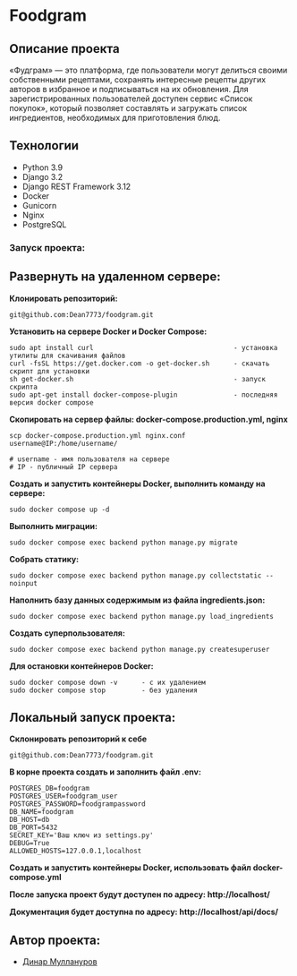 # Foodgram
## Описание проекта
«Фудграм» — это платформа, где пользователи могут делиться своими собственными рецептами, сохранять интересные рецепты других авторов в избранное и подписываться на их обновления. Для зарегистрированных пользователей доступен сервис «Список покупок», который позволяет составлять и загружать список ингредиентов, необходимых для приготовления блюд.

## Технологии
* Python 3.9
* Django 3.2
* Django REST Framework 3.12
* Docker
* Gunicorn
* Nginx
* PostgreSQL

### Запуск проекта:

## Развернуть на удаленном сервере:

**Клонировать репозиторий:**
```
git@github.com:Dean7773/foodgram.git
```
**Установить на сервере Docker и Docker Compose:**
```
sudo apt install curl                                   - установка утилиты для скачивания файлов
curl -fsSL https://get.docker.com -o get-docker.sh      - скачать скрипт для установки
sh get-docker.sh                                        - запуск скрипта
sudo apt-get install docker-compose-plugin              - последняя версия docker compose
```
**Скопировать на сервер файлы: docker-compose.production.yml, nginx**
```
scp docker-compose.production.yml nginx.conf username@IP:/home/username/

# username - имя пользователя на сервере
# IP - публичный IP сервера
```
**Создать и запустить контейнеры Docker, выполнить команду на сервере:**
```
sudo docker compose up -d
```
**Выполнить миграции:**
```
sudo docker compose exec backend python manage.py migrate
```
**Собрать статику:**
```
sudo docker compose exec backend python manage.py collectstatic --noinput
```
**Наполнить базу данных содержимым из файла ingredients.json:**
```
sudo docker compose exec backend python manage.py load_ingredients
```
**Создать суперпользователя:**
```
sudo docker compose exec backend python manage.py createsuperuser
```
**Для остановки контейнеров Docker:**
```
sudo docker compose down -v      - с их удалением
sudo docker compose stop         - без удаления
```
## Локальный запуск проекта:

**Склонировать репозиторий к себе**
```
git@github.com:Dean7773/foodgram.git
```

**В корне проекта создать и заполнить файл .env:**
```
POSTGRES_DB=foodgram
POSTGRES_USER=foodgram_user
POSTGRES_PASSWORD=foodgrampassword
DB_NAME=foodgram
DB_HOST=db
DB_PORT=5432
SECRET_KEY='Ваш ключ из settings.py'
DEBUG=True
ALLOWED_HOSTS=127.0.0.1,localhost
```

**Создать и запустить контейнеры Docker, использовать файл docker-compose.yml**

**После запуска проект будут доступен по адресу: http://localhost/**

**Документация будет доступна по адресу: http://localhost/api/docs/**

## Автор проекта:
*  [Динар Муллануров](https://github.com/Dean7773)
